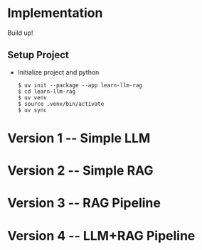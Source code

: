 # Implementation

Build up!

## Setup Project

- Initialize project and python

    ```
    $ uv init --package --app learn-llm-rag
    $ cd learn-llm-rag
    $ uv venv
    $ source .venv/bin/activate
    $ uv sync
    ```

# Version 1 -- Simple LLM

# Version 2 -- Simple RAG

# Version 3 -- RAG Pipeline

# Version 4 -- LLM+RAG Pipeline
